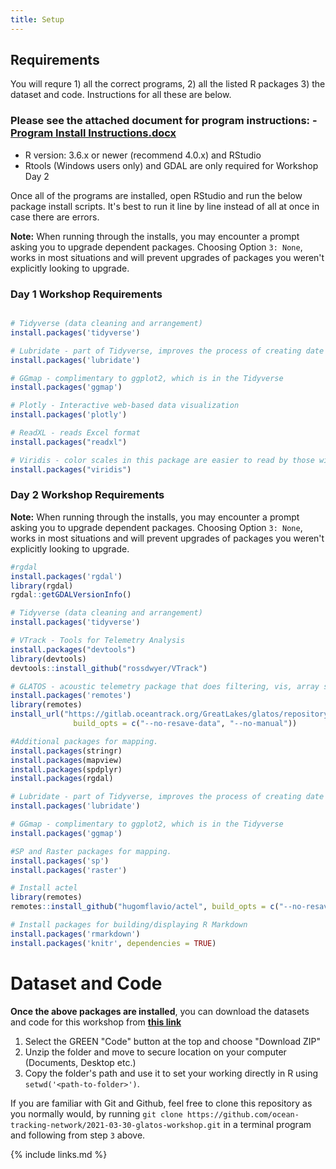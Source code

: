 ```yaml
---
title: Setup
---
```


## Requirements

You will requre 1) all the correct programs, 2) all the listed R packages 3) the dataset and code. Instructions for all these are below.


### Please see the attached document for program instructions: - [Program Install Instructions.docx](/Resources/ACT_2021_install_instructions.docx)
-  R version: 3.6.x or newer (recommend 4.0.x) and RStudio
-  Rtools (Windows users only) and GDAL are only required for Workshop Day 2

Once all of the programs are installed, open RStudio and run the below package install scripts. It's best to run it line by line instead of all at once in case there are errors.

<b>Note:</b> When running through the installs, you may encounter a prompt asking you to upgrade dependent packages. Choosing Option `3: None`, works in most situations and will prevent upgrades of packages you weren't explicitly looking to upgrade.

### Day 1 Workshop Requirements

```r

# Tidyverse (data cleaning and arrangement)
install.packages('tidyverse')

# Lubridate - part of Tidyverse, improves the process of creating date objects
install.packages('lubridate')

# GGmap - complimentary to ggplot2, which is in the Tidyverse
install.packages('ggmap')

# Plotly - Interactive web-based data visualization
install.packages('plotly')

# ReadXL - reads Excel format
install.packages("readxl")

# Viridis - color scales in this package are easier to read by those with colorblindness, and print well in grey scale.
install.packages("viridis")
```

### Day 2 Workshop Requirements
<b>Note:</b> When running through the installs, you may encounter a prompt asking you to upgrade dependent packages. Choosing Option `3: None`, works in most situations and will prevent upgrades of packages you weren't explicitly looking to upgrade.

```r
#rgdal
install.packages('rgdal')
library(rgdal)
rgdal::getGDALVersionInfo()

# Tidyverse (data cleaning and arrangement)
install.packages('tidyverse')

# VTrack - Tools for Telemetry Analysis
install.packages("devtools")
library(devtools)
devtools::install_github("rossdwyer/VTrack")

# GLATOS - acoustic telemetry package that does filtering, vis, array simulation, etc.
install.packages('remotes')
library(remotes)
install_url("https://gitlab.oceantrack.org/GreatLakes/glatos/repository/master/archive.zip",
              build_opts = c("--no-resave-data", "--no-manual"))  

#Additional packages for mapping.
install.packages(stringr)
install.packages(mapview)
install.packages(spdplyr)
install.packages(rgdal)

# Lubridate - part of Tidyverse, improves the process of creating date objects
install.packages('lubridate')

# GGmap - complimentary to ggplot2, which is in the Tidyverse
install.packages('ggmap')

#SP and Raster packages for mapping.
install.packages('sp')
install.packages('raster')

# Install actel
library(remotes)
remotes::install_github("hugomflavio/actel", build_opts = c("--no-resave-data", "--no-manual"), build_vignettes = TRUE)

# Install packages for building/displaying R Markdown
install.packages('rmarkdown')
install.packages('knitr', dependencies = TRUE)
```        

# Dataset and Code

<b>Once the above packages are installed</b>, you can download the datasets and code for this workshop from <b>[this link](https://github.com/ocean-tracking-network/2021-03-30-glatos-workshop/)</b>

1. Select the GREEN "Code" button at the top and choose "Download ZIP"
2. Unzip the folder and move to secure location on your computer (Documents, Desktop etc.)
3. Copy the folder's path and use it to set your working directly in R using `setwd('<path-to-folder>')`.

If you are familiar with Git and Github, feel free to clone this repository as you normally would, by running `git clone https://github.com/ocean-tracking-network/2021-03-30-glatos-workshop.git` in a terminal program and following from step `3` above.






{% include links.md %}
